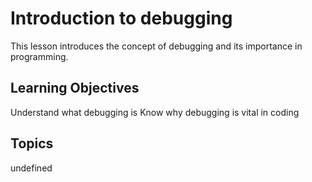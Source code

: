 # Introduction to debugging

This lesson introduces the concept of debugging and its importance in programming.

## Learning Objectives
Understand what debugging is
Know why debugging is vital in coding

## Topics
undefined